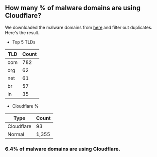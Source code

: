## How many % of malware domains are using Cloudflare?


We downloaded the malware domains from [here](https://urlhaus.abuse.ch) and filter out duplicates.
Here's the result.


[//]: # (start replacement)


- Top 5 TLDs

| TLD | Count |
| --- | --- |
| com | 782 |
| org | 62 |
| net | 61 |
| br | 57 |
| in | 35 |


- Cloudflare %

| Type | Count |
| --- | --- |
| Cloudflare | 93 |
| Normal | 1,355 |


### 6.4% of malware domains are using Cloudflare.